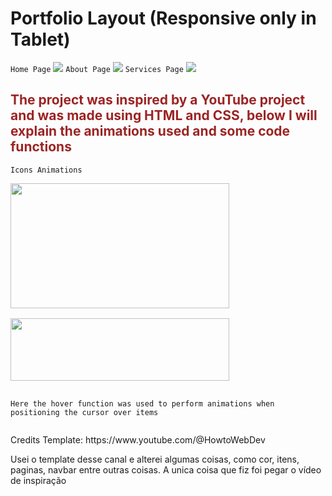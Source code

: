 # Portfolio Layout (Responsive only in Tablet)


<style>
    h2 {
        color: #9c2424;;
    }

    .animations {
        display: flex;
        flex-direction: column;
        gap: 1rem;
    }
</style>

`Home Page`
<img src="https://i.imgur.com/htqsEeN.png"> 
`About Page`
<img src="https://i.imgur.com/TDQhlNC.png">
`Services Page`
<img src="https://i.imgur.com/IWN1PQ5.png">

<h2> 
The project was inspired by a YouTube project and was made using HTML and CSS, below I will explain the animations used and some code functions</h2>


`Icons Animations`

<div class="animations">
    <img src="https://i.imgur.com/mMC7wKi.png" width="350px" height="200px">
    <img src="https://i.imgur.com/PTuX9Yp.png" width="350px" height="100px">

    Here the hover function was used to perform animations when positioning the cursor over items
</div>

<p>Credits Template: https://www.youtube.com/@HowtoWebDev</p>

<p>Usei o template desse canal e alterei algumas coisas,  como cor, itens, paginas, navbar entre outras coisas. A unica coisa que fiz foi pegar o vídeo de inspiração</p>

